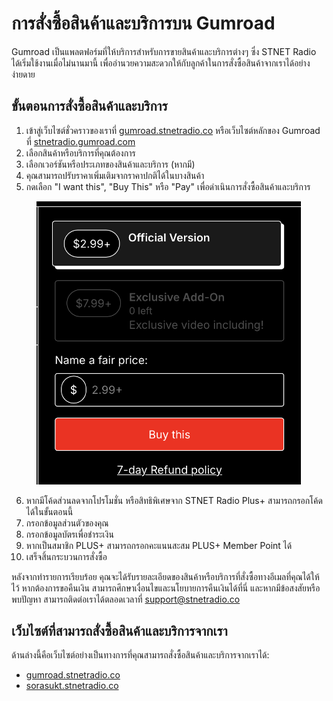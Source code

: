 # การสั่งซื้อสินค้าและบริการบน Gumroad

Gumroad เป็นแพลตฟอร์มที่ให้บริการสำหรับการขายสินค้าและบริการต่างๆ ซึ่ง STNET Radio ได้เริ่มใช้งานเมื่อไม่นานมานี้ เพื่ออำนวยความสะดวกให้กับลูกค้าในการสั่งซื้อสินค้าจากเราได้อย่างง่ายดาย

## ขั้นตอนการสั่งซื้อสินค้าและบริการ

1. เข้าสู่เว็บไซต์ชั่วคราวของเราที่ [gumroad.stnetradio.co](https://gumroad.stnetradio.co) หรือเว็บไซต์หลักของ Gumroad ที่ [stnetradio.gumroad.com](https://stnetradio.gumroad.com)
2. เลือกสินค้าหรือบริการที่คุณต้องการ
3. เลือกเวอร์ชันหรือประเภทของสินค้าและบริการ (หากมี)
4. คุณสามารถปรับราคาเพิ่มเติมจากราคาปกติได้ในบางสินค้า
5. กดเลือก "I want this", "Buy This" หรือ "Pay" เพื่อดำเนินการสั่งซื้อสินค้าและบริการ

<figure><img src="../.gitbook/assets/ver-gumroad.png" alt=""><figcaption></figcaption></figure>

6. หากมีโค้ดส่วนลดจากโปรโมชั่น หรือสิทธิพิเศษจาก STNET Radio Plus+ สามารถกรอกโค้ดได้ในขั้นตอนนี้
7. กรอกข้อมูลส่วนตัวของคุณ
8. กรอกข้อมูลบัตรเพื่อชำระเงิน
9. หากเป็นสมาชิก PLUS+ สามารถกรอกคะแนนสะสม PLUS+ Member Point ได้
10. เสร็จสิ้นกระบวนการสั่งซื้อ

หลังจากทำรายการเรียบร้อย คุณจะได้รับรายละเอียดของสินค้าหรือบริการที่สั่งซื้อทางอีเมลที่คุณได้ให้ไว้ หากต้องการขอคืนเงิน สามารถศึกษาเงื่อนไขและนโยบายการคืนเงินได้ที่นี่ และหากมีข้อสงสัยหรือพบปัญหา สามารถติดต่อเราได้ตลอดเวลาที่ [support@stnetradio.co](mailto:support@stnetradio.co)

## เว็บไซต์ที่สามารถสั่งซื้อสินค้าและบริการจากเรา

ด้านล่างนี้คือเว็บไซต์อย่างเป็นทางการที่คุณสามารถสั่งซื้อสินค้าและบริการจากเราได้:

* [gumroad.stnetradio.co](https://gumroad.stnetradio.co)
* [sorasukt.stnetradio.co](https://sorasukt.stnetradio.co)
